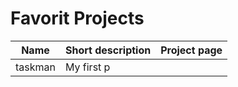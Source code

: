 # Favorit Projects

Name | Short description | Project page
---- | ----------------- | ------------
taskman | My first p
